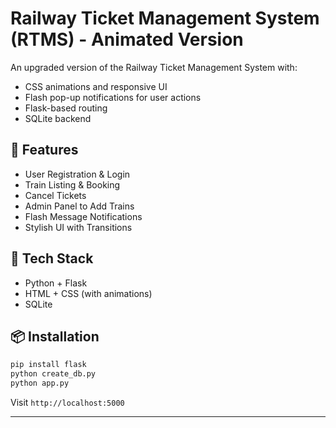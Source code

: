 # Railway Ticket Management System (RTMS) - Animated Version

An upgraded version of the Railway Ticket Management System with:

- CSS animations and responsive UI
- Flash pop-up notifications for user actions
- Flask-based routing
- SQLite backend

## 🚀 Features

- User Registration & Login
- Train Listing & Booking
- Cancel Tickets
- Admin Panel to Add Trains
- Flash Message Notifications
- Stylish UI with Transitions

## 🧰 Tech Stack

- Python + Flask
- HTML + CSS (with animations)
- SQLite

## 📦 Installation

```bash
pip install flask
python create_db.py
python app.py
```

Visit `http://localhost:5000`

---
